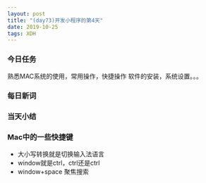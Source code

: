 ```yaml
---  
layout: post  
title: "(day73)开发小程序的第4天" 
date: 2019-10-25
tags: XDH    
---  
```


### 今日任务
熟悉MAC系统的使用，常用操作，快捷操作
软件的安装，系统设置。。。

### 每日新词


### 当天小结

### Mac中的一些快捷键
- 大小写转换就是切换输入法语言
- window就是ctrl，ctrl还是ctrl
- window+space 聚焦搜索